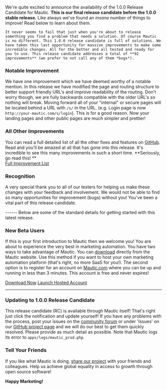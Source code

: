 We're quite excited to announce the availability of the 1.0.0 Release Candidate for Mautic. **This is our final release candidate before the 1.0.0 stable release.** Like always we've found an *insane* number of things to improve! Read below to learn about them.  

    It never seems to fail that just when you're about to release something you find a problem that needs a solution. Of course Mautic is no different. This 1.0.0 release candidate is full of solutions. We have taken this last opportunity for massive improvements to make some incredible changes. All for the better and all tested and ready for you to use. This release candidate addresses a total of **92 improvements** (we prefer to not call any of them *bugs*).   

  
### Notable Improvement
 We have one improvement which we have deemed worthy of a notable mention. In this release we have modified the page and routing structure to better support friendly URL's and improve readability of the routing. Don't worry though, we are fully backwards compatible with the older URL's so nothing will break. Moving forward all of your "internal" or secure pages will be located behind a URL with `/s/` in the URL. (e.g. Login page is now `http://your-mautic.com/s/login`). This is for a good reason. Now your landing pages and other public pages are much simpler and prettier!  

  
### All Other Improvements
 You can read a full detailed list of all the other fixes and features on [GitHub](https://github.com/mautic/mautic/releases/tag/1.0.0-rc1). Read and you'll be amazed at all that has gone into this release. It's incredible to see this many improvements in such a short time. **Seriously, go read this! **  
[Full Improvement List](https://github.com/mautic/mautic/releases/tag/1.0.0-rc1)  

  
### Recognition
 A very special thank you to all of our testers for helping us make these changes with your feedback and involvement. We would not be able to find so many opportunities for improvement (bugs) without you! You've been a vital part of this release candidate.  

  ------ Below are some of the standard details for getting started with this latest release.  

  
### New Beta Users
 If this is your first introduction to Mautic then we welcome you! You are about to experience the very best in marketing automation. You have two ways to take advantage of Mautic. You can [download](download) directly from the Mautic website. Use this method if you want to host your own marketing automation platform (that's right, no more SaaS for you!). The second option is to register for an account on [Mautic.com](https://mautic.com) where you can be up and running in less than 3 minutes. This account is free and never expires!  

 [Download Now](download) [Launch Hosted Account](https://mautic.com)  

 ------ 
### Updating to 1.0.0 Release Candidate 
 This release candidate (RC) is available through Mautic itself! That's right just click the notification and update yourself! If you have any problems with the process, post your issues on the [community forum](community) or under 'Issues' on our [GitHub project page](https://github.com/mautic/mautic/issues) and we will do our best to get them quickly resolved. Please provide as much detail as possible. Note that Mautic logs its error to `apps/logs/mautic_prod.php`.  

  
### Tell Your Friends
 If you like what Mautic is doing, [share our project](https://twitter.com/trymautic) with your friends and colleagues. Help us achieve global equality in access to growth through open source software!   

 **Happy Marketing!**